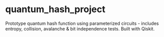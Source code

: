 # quantum_hash_project
Prototype quantum hash function using parameterized circuits - includes entropy, collision, avalanche &amp; bit independence tests. Built with Qiskit.
